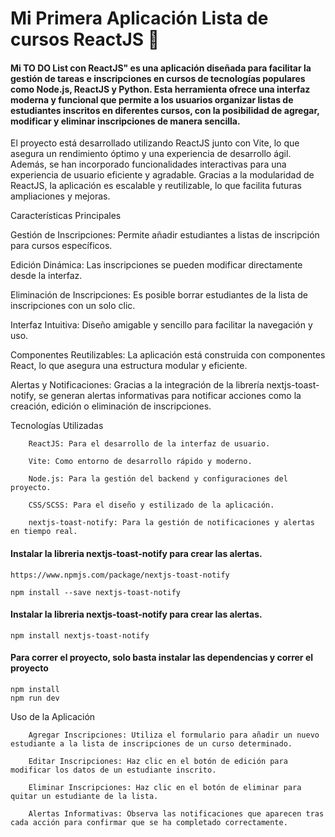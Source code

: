 # Mi Primera Aplicación Lista de cursos ReactJS 🚀

#### Mi TO DO List con ReactJS" es una aplicación diseñada para facilitar la gestión de tareas e inscripciones en cursos de tecnologías populares como Node.js, ReactJS y Python. Esta herramienta ofrece una interfaz moderna y funcional que permite a los usuarios organizar listas de estudiantes inscritos en diferentes cursos, con la posibilidad de agregar, modificar y eliminar inscripciones de manera sencilla.

El proyecto está desarrollado utilizando ReactJS junto con Vite, lo que asegura un rendimiento óptimo y una experiencia de desarrollo ágil. Además, se han incorporado funcionalidades interactivas para una experiencia de usuario eficiente y agradable. Gracias a la modularidad de ReactJS, la aplicación es escalable y reutilizable, lo que facilita futuras ampliaciones y mejoras.

Características Principales

Gestión de Inscripciones: Permite añadir estudiantes a listas de inscripción para cursos específicos.

Edición Dinámica: Las inscripciones se pueden modificar directamente desde la interfaz.

Eliminación de Inscripciones: Es posible borrar estudiantes de la lista de inscripciones con un solo clic.

Interfaz Intuitiva: Diseño amigable y sencillo para facilitar la navegación y uso.

Componentes Reutilizables: La aplicación está construida con componentes React, lo que asegura una estructura modular y eficiente.

Alertas y Notificaciones: Gracias a la integración de la librería nextjs-toast-notify, se generan alertas informativas para notificar acciones como la creación, edición o eliminación de inscripciones.

Tecnologías Utilizadas

        ReactJS: Para el desarrollo de la interfaz de usuario.

        Vite: Como entorno de desarrollo rápido y moderno.

        Node.js: Para la gestión del backend y configuraciones del proyecto.

        CSS/SCSS: Para el diseño y estilizado de la aplicación.

        nextjs-toast-notify: Para la gestión de notificaciones y alertas en tiempo real.

#### Instalar la libreria nextjs-toast-notify para crear las alertas.
    https://www.npmjs.com/package/nextjs-toast-notify

    npm install --save nextjs-toast-notify

#### Instalar la libreria nextjs-toast-notify para crear las alertas.

    npm install nextjs-toast-notify

#### Para correr el proyecto, solo basta instalar las dependencias y correr el proyecto

    npm install
    npm run dev



Uso de la Aplicación

        Agregar Inscripciones: Utiliza el formulario para añadir un nuevo estudiante a la lista de inscripciones de un curso determinado.

        Editar Inscripciones: Haz clic en el botón de edición para modificar los datos de un estudiante inscrito.

        Eliminar Inscripciones: Haz clic en el botón de eliminar para quitar un estudiante de la lista.

        Alertas Informativas: Observa las notificaciones que aparecen tras cada acción para confirmar que se ha completado correctamente.
